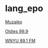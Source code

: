 # lang_epo

[Muzaiko](http://streamingV2.shoutcast.com/Muzaiko)

[Oldies 99.9](http://82.145.59.200:33337)

[WNYU 89.1 FM](http://cinema.acs.its.nyu.edu:8000/wnyu128.mp3)

